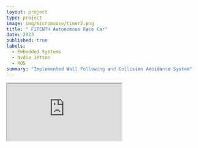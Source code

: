 ```yaml
---
layout: project
type: project
image: img/micromouse/timer2.png
title: " F1TENTH Autonomous Race Car"
date: 2023
published: true
labels:
  - Embedded Systems
  - Nvdia Jetson
  - ROS
summary: "Implemented Wall Following and Collision Avoidance System"
---
```


<div class="ratio ratio-4x3 my-4">
  <iframe src="https://youtube.com/shorts/v_jN9idFuTY" 
          title="Wall Following" >
  </iframe>
</div>


